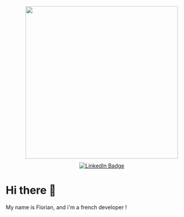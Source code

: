 <div id="header" align="center">
  <img src="https://hack.codingblocks.com/_nuxt/img/maingif.1646021.gif" width=400 />
  <div id="badges" style="margin-top:10px;">
    <a href="https://www.linkedin.com/in/florian-baeza">
      <img src="https://img.shields.io/badge/LinkedIn-blue?style=for-the-badge&logo=linkedin&logoColor=white" alt="LinkedIn Badge"/>
    </a>
  </div>
</div>

# Hi there 👋

My name is Florian, and i'm a french developer !



<!--
**FlorianBaeza/FlorianBaeza** is a ✨ _special_ ✨ repository because its `README.md` (this file) appears on your GitHub profile.

Here are some ideas to get you started:

- 🔭 I’m currently working on ...
- 🌱 I’m currently learning ...
- 👯 I’m looking to collaborate on ...
- 🤔 I’m looking for help with ...
- 💬 Ask me about ...
- 📫 How to reach me: ...
- 😄 Pronouns: ...
- ⚡ Fun fact: ...
-->
